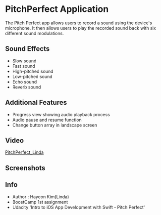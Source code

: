 # PitchPerfect Application

 The Pitch Perfect app allows users to record a sound using the device's microphone. It then allows users to play the recorded sound back with six different sound modulations.


## Sound Effects
- Slow sound
- Fast sound
- High-pitched sound
- Low-pitched sound
- Echo sound
- Reverb sound

## Additional Features
- Progress view showing audio playback process
- Audio pause and resume function
- Change button array in landscape screen

## Video
[PitchPerfect_Linda](https://youtu.be/dtLraCNBR7E)
## Screenshots

## Info
- Author : Hayeon Kim(Linda)
- BoostCamp 1st assignment
- Udacity 'Intro to iOS App Development with Swift - Pitch Perfect'
